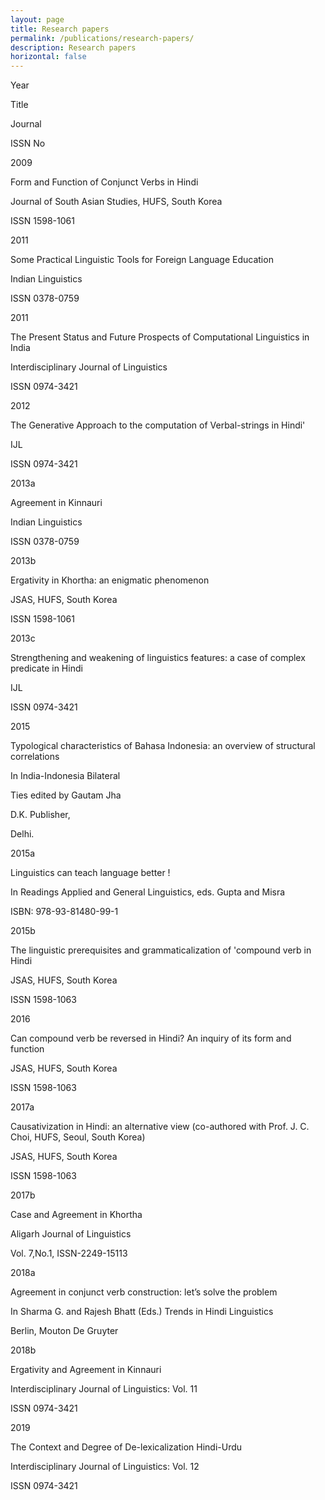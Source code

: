 ```yaml
---
layout: page
title: Research papers
permalink: /publications/research-papers/
description: Research papers
horizontal: false
---
```

Year

Title

Journal

ISSN No

2009

Form and Function of Conjunct Verbs in Hindi

Journal of South Asian Studies, HUFS, South Korea

ISSN 1598-1061

2011

Some Practical Linguistic Tools for Foreign Language Education

Indian Linguistics

ISSN 0378-0759

2011

The Present Status and Future Prospects of Computational Linguistics in India

Interdisciplinary Journal of Linguistics

ISSN 0974-3421

2012

The Generative Approach to the computation of Verbal-strings in Hindi'

IJL

ISSN 0974-3421

2013a

Agreement in Kinnauri

Indian Linguistics

ISSN 0378-0759

2013b

Ergativity in Khortha: an enigmatic phenomenon

JSAS, HUFS, South Korea

ISSN 1598-1061

2013c

Strengthening and weakening of linguistics features: a case of complex predicate in Hindi

IJL

ISSN 0974-3421

2015

 

Typological characteristics of Bahasa Indonesia: an overview of structural correlations

In India-Indonesia Bilateral

Ties edited by Gautam Jha

D.K. Publisher,

Delhi.

2015a

 

Linguistics can teach language better !

In Readings Applied and General Linguistics, eds. Gupta and Misra

ISBN: 978-93-81480-99-1

2015b

The linguistic prerequisites and grammaticalization of 'compound verb in Hindi

JSAS, HUFS, South Korea

ISSN 1598-1063

2016

Can compound verb be reversed in Hindi? An inquiry of its form and function

JSAS, HUFS, South Korea

ISSN 1598-1063

2017a

Causativization in Hindi: an alternative view (co-authored with Prof. J. C. Choi, HUFS, Seoul, South Korea)

JSAS, HUFS, South Korea

ISSN 1598-1063

2017b

Case and Agreement in Khortha

Aligarh Journal of Linguistics

Vol. 7,No.1, ISSN-2249-15113

2018a

Agreement in conjunct verb construction: let’s solve the problem

In Sharma G. and Rajesh Bhatt (Eds.) Trends in Hindi Linguistics

Berlin, Mouton De Gruyter

2018b

Ergativity and Agreement in Kinnauri

Interdisciplinary Journal of Linguistics: Vol. 11

ISSN 0974-3421

2019

The Context and Degree of De-lexicalization Hindi-Urdu

 

Interdisciplinary Journal of Linguistics: Vol. 12

ISSN 0974-3421

 	 	 	 